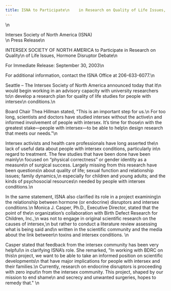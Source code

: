 ```yaml
---
title: ISNA to Participate\n    in Research on Quality of Life Issues, Hormone Disruptor Debate
---
```


\n 

Intersex Society of North America (<span class="caps">ISNA</span>)  
\n Press Release\n 

<span class="caps">INTERSEX</span> <span class="caps">SOCIETY</span> OF <span class="caps">NORTH</span> <span class="caps">AMERICA</span> to Participate in Research on Quality\n of Life Issues, Hormone Disruptor Debate\n 

For Immediate Release: September 30, 2003\n 

For additional information, contact the <span class="caps">ISNA</span> Office at 206-633-6077.\n 

Seattle &#8211; The Intersex Society of North America announced today that it\n would begin working in an advisory capacity with university researchers to\n develop a research plan for quality of life studies for people with intersex\n conditions.\n 

Board Chair Thea Hillman stated, "This is an important step for us.\n For too long, scientists and doctors have studied intersex without the active\n and informed involvement of people with intersex. It&#8217;s time for those\n with the greatest stake&#8212;people with intersex&#8212;to be able to help\n design research that meets our needs."\n 

Intersex activists and health care professionals have long asserted the\n lack of useful data about people with intersex conditions, particularly in\n regard to treatment. The few studies that have been done have been mainly\n focused on &#8220;physical correctness&#8221; or gender identity as a measure\n of surgical success. Largely missing from this research have been questions\n about quality of life; sexual function and relationship issues; family dynamics,\n especially for children and young adults; and the kinds of psychosocial resources\n needed by people with intersex conditions.\n 

In the same statement, <span class="caps">ISNA</span> also clarified its role in a project examining\n the relationship between hormone (or endocrine) disruptors and intersex conditions.\n Monica J. Casper, Ph.D., Executive Director, stated that the point of the\n organization&#8217;s collaboration with Birth Defect Research for Children, Inc.,\n was not to engage in original scientific research on the causes of intersex,\n but rather to conduct a literature review assessing what is being said and\n written in the scientific community and the media about the link between\n toxins and intersex conditions. \n 

Casper stated that feedback from the intersex community has been very helpful\n in clarifying <span class="caps">ISNA</span>&#8217;s role. She remarked, "In working with <span class="caps">BDRC</span> on this\n project, we want to be able to take an informed position on scientific developments\n that have major implications for people with intersex and their families.\n Currently, research on endocrine disruptors is proceeding with zero input\n from the intersex community. This project, shaped by our mission to end shame\n and secrecy and unwanted surgeries, hopes to remedy that." \n